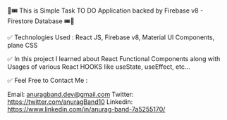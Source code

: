 🎫🎟️ This is Simple Task TO DO Application backed by Firebase v8 - Firestore Database 🎟️🎫

✅ Technologies Used : React JS, Firebase v8, Material UI Components, plane CSS

✅ In this project I learned about React Functional Components along with Usages of various React HOOKS like useState, useEffect, etc...


✅ Feel Free to Contact Me :  

Email: anuragband.dev@gmail.com
Twitter: https://twitter.com/anuragBand10
Linkedin: https://www.linkedin.com/in/anurag-band-7a5255170/
